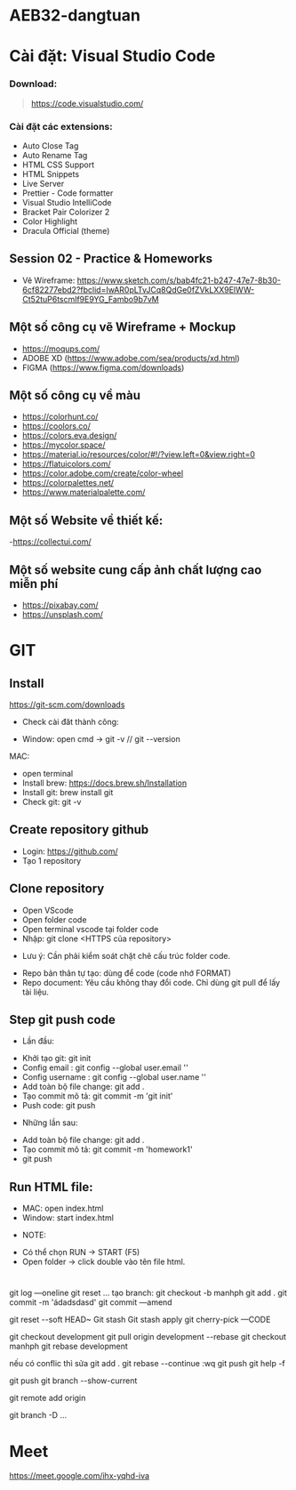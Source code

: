 # AEB32-dangtuan
# Cài đặt: Visual Studio Code

### Download:

> https://code.visualstudio.com/

### Cài đặt các extensions:

- Auto Close Tag
- Auto Rename Tag
- HTML CSS Support
- HTML Snippets
- Live Server
- Prettier - Code formatter
- Visual Studio IntelliCode
- Bracket Pair Colorizer 2
- Color Highlight
- Dracula Official (theme)

## Session 02 - Practice & Homeworks

- Vẽ Wireframe: https://www.sketch.com/s/bab4fc21-b247-47e7-8b30-6cf82277ebd2?fbclid=IwAR0pLTvJCq8QdGe0fZVkLXX9ElWW-Ct52tuP6tscmlf9E9YG_Fambo9b7vM

## Một số công cụ vẽ Wireframe + Mockup

- https://moqups.com/
- ADOBE XD (https://www.adobe.com/sea/products/xd.html)
- FIGMA (https://www.figma.com/downloads)

## Một số công cụ về màu

- https://colorhunt.co/
- https://coolors.co/
- https://colors.eva.design/
- https://mycolor.space/
- https://material.io/resources/color/#!/?view.left=0&view.right=0
- https://flatuicolors.com/
- https://color.adobe.com/create/color-wheel
- https://colorpalettes.net/
- https://www.materialpalette.com/

## Một số Website về thiết kế:

-https://collectui.com/

## Một số website cung cấp ảnh chất lượng cao miễn phí

- https://pixabay.com/
- https://unsplash.com/

# GIT
## Install
https://git-scm.com/downloads
- Check cài đăt thành công:
+ Window: open cmd -> git -v // git --version

MAC: 
- open terminal
- Install brew: https://docs.brew.sh/Installation
- Install git: brew install git
- Check git:  git -v

## Create repository github 
- Login: https://github.com/
- Tạo 1 repository

## Clone repository
- Open VScode
- Open folder code
- Open terminal vscode tại folder code
- Nhập: git clone <HTTPS của repository>

* Lưu ý: Cần phải kiểm soát chặt chẽ cấu trúc folder code.
- Repo bản thân tự tạo: dùng để code (code nhớ FORMAT)
- Repo document: Yêu cầu không thay đổi code. Chỉ dùng git pull để lấy tài liệu.

## Step git push code
- Lần đầu:
+ Khởi tạo git: git init
+ Config email : git config --global user.email '<email>'
+ Config username : git config --global user.name '<name>'
+ Add toàn bộ file change: git add .
+ Tạo commit mô tả: git commit -m 'git init'
+ Push code: git push
- Những lần sau:
+ Add toàn bộ file change: git add .
+ Tạo commit mô tả: git commit -m 'homework1'
+ git push

## Run HTML file:
- MAC: open index.html
- Window: start index.html

* NOTE: 
- Có thể chọn RUN -> START (F5)
- Open folder -> click double vào tên file html.

#
git log —oneline
git reset ...
tạo branch: git checkout -b manhph
git add .
git commit -m 'ádadsdasd'
git commit —amend 

git reset --soft HEAD~
Git stash
Git stash apply
git cherry-pick —CODE

git checkout development
git pull origin development --rebase
git checkout manhph
git rebase development

nếu có conflic thì sửa
git add .
git rebase --continue
:wq
git push
git help -f


git push
git branch --show-current

git remote add origin <remote repository URL>

git branch -D …


# Meet

https://meet.google.com/ihx-yqhd-iva

